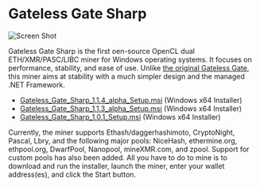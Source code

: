 # Gateless Gate Sharp

![Screen Shot](https://i.imgur.com/uIvlDUv.png)

Gateless Gate Sharp is the first oen-source OpenCL dual ETH/XMR/PASC/LIBC miner for Windows operating systems. It focuses on performance, stability, and ease of use.
Unlike [the original Gateless Gate](https://github.com/zawawawa/gatelessgate), this miner aims at stability with a much simpler design and the managed .NET Framework.

* [Gateless_Gate_Sharp_1.1.4_alpha_Setup.msi](https://github.com/zawawawa/GatelessGateSharp/releases/download/v1.1.4-alpha/Gateless_Gate_Sharp_1.1.4_alpha_Setup.msi) (Windows x64 Installer)
* [Gateless_Gate_Sharp_1.1.3_alpha_Setup.msi](https://github.com/zawawawa/GatelessGateSharp/releases/download/v1.1.3-alpha/Gateless_Gate_Sharp_1.1.3_alpha_Setup.msi) (Windows x64 Installer)
* [Gateless_Gate_Sharp_1.0.1_Setup.msi](https://github.com/zawawawa/GatelessGateSharp/releases/download/v1.0.1/Gateless_Gate_Sharp_1.0.1_Setup.msi) (Windows x64 Installer)

Currently, the miner supports Ethash/daggerhashimoto, CryptoNight, Pascal, Lbry, and the following major pools: NiceHash, ethermine.org, ethpool.org, DwarfPool, Nanopool, mineXMR.com, and zpool. Support for custom pools has also been added. All you have to do to mine is to download and run the installer, launch the miner, enter your wallet address(es), and click the Start button.

